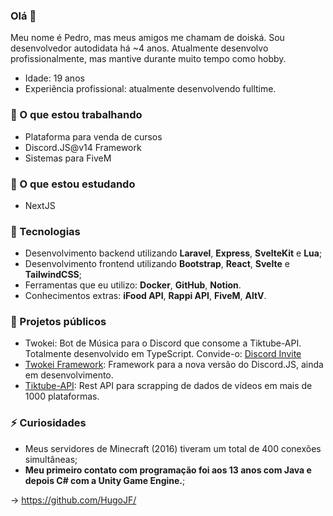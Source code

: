 ### Olá 👋

 Meu nome é Pedro, mas meus amigos me chamam de doiská. Sou desenvolvedor autodidata há ~4 anos. Atualmente desenvolvo profissionalmente, mas mantive durante muito tempo como hobby.

- Idade: 19 anos
- Experiência profissional: atualmente desenvolvendo fulltime.

### 🔭 O que estou trabalhando
 - Plataforma para venda de cursos
 - Discord.JS@v14 Framework
 - Sistemas para FiveM

### 📖 O que estou estudando
 - NextJS

### 🤖 Tecnologias
 - Desenvolvimento backend utilizando **Laravel**, **Express**, **SvelteKit** e **Lua**;
 - Desenvolvimento frontend utilizando **Bootstrap**, **React**, **Svelte** e **TailwindCSS**;
 - Ferramentas que eu utilizo: **Docker**, **GitHub**, **Notion**.
 - Conhecimentos extras: **iFood API**, **Rappi API**, **FiveM**, **AltV**.

### 📰 Projetos públicos

- Twokei: Bot de Música para o Discord que consome a Tiktube-API. Totalmente desenvolvido em TypeScript. Convide-o: [Discord Invite](https://discord.com/api/oauth2/authorize?client_id=926580642798534666&permissions=37088600&scope=bot%20applications.commands)
- [Twokei Framework](https://github.com/doiska/twokei-framework/tree/main/src/client): Framework para a nova versão do Discord.JS, ainda em desenvolvimento.
- [Tiktube-API](https://github.com/doiska/Tiktube-API): Rest API para scrapping de dados de vídeos em mais de 1000 plataformas.

### ⚡ Curiosidades
 - Meus servidores de Minecraft (2016) tiveram um total de 400 conexões simultâneas;
 - **Meu primeiro contato com programação foi aos 13 anos com Java e depois C# com a Unity Game Engine.**;

-> https://github.com/HugoJF/
